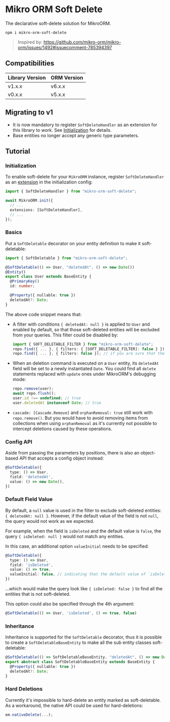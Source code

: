 # Mikro ORM Soft Delete

The declarative soft-delete solution for MikroORM.

```
npm i mikro-orm-soft-delete
```

> Inspired by: https://github.com/mikro-orm/mikro-orm/issues/1492#issuecomment-785394397

## Compatibilities

| Library Version | ORM Version |
| --------------- | ----------- |
| v1.x.x          | v6.x.x      |
| v0.x.x          | v5.x.x      |

## Migrating to v1

- It is now mandatory to register `SoftDeleteHandler` as an extension for this library to work. See [Initialization](#initialization) for details.
- Base entities no longer accept any generic type parameters.

## Tutorial

### Initialization

To enable soft-delete for your `MikroORM` instance, register `SoftDeleteHandler` as an [extension](https://mikro-orm.io/docs/configuration#extensions) in the initialization config:

```ts
import { SoftDeleteHandler } from "mikro-orm-soft-delete";

await MikroORM.init({
  // ...
  extensions: [SoftDeleteHandler],
  // ...
});
```

### Basics

Put a `SoftDeletable` decorator on your entity definition to make it soft-deletable:

```ts
import { SoftDeletable } from "mikro-orm-soft-delete";

@SoftDeletable(() => User, "deletedAt", () => new Date())
@Entity()
export class User extends BaseEntity {
  @PrimaryKey()
  id: number;

  @Property({ nullable: true })
  deletedAt?: Date;
}
```

The above code snippet means that:

- A filter with conditions `{ deletedAt: null }` is applied to `User` and enabled by default, so that those soft-deleted entities will be excluded from your queries. This filter could be disabled by:
  ```ts
  import { SOFT_DELETABLE_FILTER } from "mikro-orm-soft-delete";
  repo.find({ ... }, { filters: { [SOFT_DELETABLE_FILTER]: false } });
  repo.find({ ... }, { filters: false }); // if you are sure that there are no other filters enabled
  ```
- When an deletion command is executed on a `User` entity, its `deletedAt` field will be set to a newly instantiated `Date`. You could find all `delete` statements replaced with `update` ones under MikroORM's debugging mode:
  ```ts
  repo.remove(user);
  await repo.flush();
  user.id !== undefined; // true
  user.deletedAt instanceof Date; // true
  ```
- `cascade: [Cascade.Remove]` and `orphanRemoval: true` still work with `repo.remove()`. But you would have to avoid removing items from collections when using `orphanRemoval` as it's currently not possible to intercept deletions caused by these operations.

### Config API

Aside from passing the parameters by positions, there is also an object-based API that accepts a config object instead:

```ts
@SoftDeletable({
  type: () => User,
  field: 'deletedAt',
  value: () => new Date(),
})
```

### Default Field Value

By default, a `null` value is used in the filter to exclude soft-deleted entities: `{ deletedAt: null }`. However, if the default value of the field is not `null`, the query would not work as we expected.

For example, when the field is `isDeleted` and the default value is `false`, the query `{ isDeleted: null }` would not match any entities.

In this case, an additional option `valueInitial` needs to be specified:

```ts
@SoftDeletable({
  type: () => User,
  field: 'isDeleted',
  value: () => true,
  valueInitial: false, // indicating that the default value of `isDeleted` is `false`.
})
```

...which would make the query look like `{ isDeleted: false }` to find all the entities that is not soft-deleted.

This option could also be specified through the 4th argument:

```ts
@SoftDeletable(() => User, 'isDeleted', () => true, false)
```

### Inheritance

Inheritance is supported for the `SoftDeletable` decorator, thus it is possible to create a `SoftDeletableBaseEntity` to make all the sub entity classes soft-deletable:

```ts
@SoftDeletable(() => SoftDeletableBaseEntity, "deletedAt", () => new Date())
export abstract class SoftDeletableBaseEntity extends BaseEntity {
  @Property({ nullable: true })
  deletedAt?: Date;
}
```

### Hard Deletions

Currently it's impossible to hard-delete an entity marked as soft-deletable. As a workaround, the native API could be used for hard-deletions:

```ts
em.nativeDelete(...);
```
